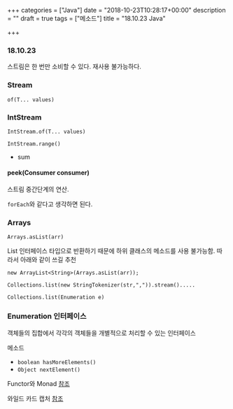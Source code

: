 +++
categories = ["Java"]
date = "2018-10-23T10:28:17+00:00"
description = ""
draft = true
tags = ["메소드"]
title = "18.10.23 Java"

+++
### 18.10.23

스트림은 한 번만 소비할 수 있다. 재사용 불가능하다.

### Stream

`of(T... values)`

### IntStream

`IntStream.of(T... values)`

`IntStream.range()`

* sum

#### peek(Consumer<T> consumer)

스트림 중간단계의 연산.

`forEach`와 같다고 생각하면 된다.

### Arrays

`Arrays.asList(arr)`

List 인터페이스 타입으로 반환하기 때문에 하위 클래스의 메소드를 사용 불가능함. 따라서 아래와 같이 쓰길 추천

`new ArrayList<String>(Arrays.asList(arr));`

`Collections.list(new StringTokenizer(str,",")).stream().....`

`Collections.list(Enumeration e)`

### Enumeration 인터페이스

객체들의 집합에서 각각의 객체들을 개별적으로 처리할 수 있는 인터페이스

메소드

* `boolean hasMoreElements()`
* `Object nextElement()`

Functor와 Monad [참조](https://medium.com/@jooyunghan/functor-and-monad-examples-in-plain-java-9ea4d6630c6)

와일드 카드 캡처 [참조](https://docs.oracle.com/javase/tutorial/java/generics/capture.html)